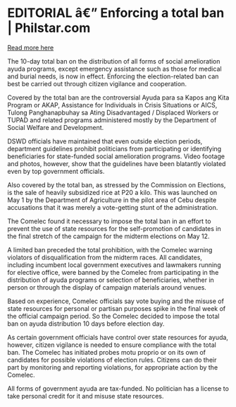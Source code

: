 # EDITORIAL â€” Enforcing a total ban | Philstar.com

[Read more here](https://www.philstar.com/opinion/2025/05/04/2440329/editorial-enforcing-total-ban)

The 10-day total ban on the distribution of all forms of social amelioration ayuda programs, except emergency assistance such as those for medical and burial needs, is now in effect. Enforcing the election-related ban can best be carried out through citizen vigilance and cooperation.

Covered by the total ban are the controversial Ayuda para sa Kapos ang Kita Program or AKAP, Assistance for Individuals in Crisis Situations or AICS, Tulong Panghanapbuhay sa Ating Disadvantaged / Displaced Workers or TUPAD and related programs administered mostly by the Department of Social Welfare and Development.

DSWD officials have maintained that even outside election periods, department guidelines prohibit politicians from participating or identifying beneficiaries for state-funded social amelioration programs. Video footage and photos, however, show that the guidelines have been blatantly violated even by top government officials.

Also covered by the total ban, as stressed by the Commission on Elections, is the sale of heavily subsidized rice at P20 a kilo. This was launched on May 1 by the Department of Agriculture in the pilot area of Cebu despite accusations that it was merely a vote-getting stunt of the administration.

The Comelec found it necessary to impose the total ban in an effort to prevent the use of state resources for the self-promotion of candidates in the final stretch of the campaign for the midterm elections on May 12.

A limited ban preceded the total prohibition, with the Comelec warning violators of disqualification from the midterm races. All candidates, including incumbent local government executives and lawmakers running for elective office, were banned by the Comelec from participating in the distribution of ayuda programs or selection of beneficiaries, whether in person or through the display of campaign materials around venues.

Based on experience, Comelec officials say vote buying and the misuse of state resources for personal or partisan purposes spike in the final week of the official campaign period. So the Comelec decided to impose the total ban on ayuda distribution 10 days before election day.

As certain government officials have control over state resources for ayuda, however, citizen vigilance is needed to ensure compliance with the total ban. The Comelec has initiated probes motu proprio or on its own of candidates for possible violations of election rules. Citizens can do their part by monitoring and reporting violations, for appropriate action by the Comelec.

All forms of government ayuda are tax-funded. No politician has a license to take personal credit for it and misuse state resources.